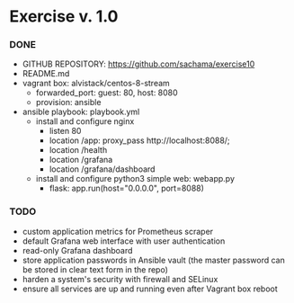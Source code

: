 # Exercise v. 1.0

### DONE
- GITHUB REPOSITORY: https://github.com/sachama/exercise10
- README.md
- vagrant box: alvistack/centos-8-stream
  - forwarded_port: guest: 80, host: 8080
  - provision: ansible
- ansible playbook: playbook.yml
  - install and configure nginx
    - listen 80
    - location /app:  proxy_pass http://localhost:8088/;
    - location /health
    - location /grafana
    - location /grafana/dashboard
  - install and configure python3 simple web: webapp.py
    - flask: app.run(host="0.0.0.0", port=8088)

### TODO
- custom application metrics for Prometheus scraper
- default Grafana web interface with user authentication
- read-only Grafana dashboard
- store application passwords in Ansible vault (the master password can be stored in clear text form in the repo)
- harden a system's security with firewall and SELinux
- ensure all services are up and running even after Vagrant box reboot
